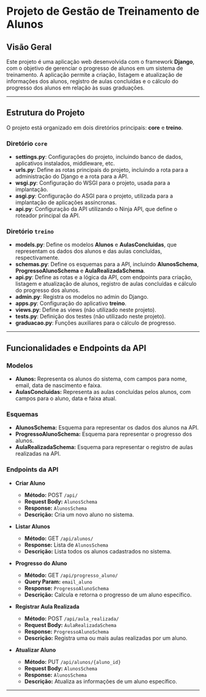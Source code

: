 # Projeto de Gestão de Treinamento de Alunos

## Visão Geral

Este projeto é uma aplicação web desenvolvida com o framework **Django**, com o objetivo de gerenciar o progresso de alunos em um sistema de treinamento. A aplicação permite a criação, listagem e atualização de informações dos alunos, registro de aulas concluídas e o cálculo do progresso dos alunos em relação às suas graduações.

---

## Estrutura do Projeto

O projeto está organizado em dois diretórios principais: **core** e **treino**.

### Diretório `core`

- **settings.py**: Configurações do projeto, incluindo banco de dados, aplicativos instalados, middleware, etc.
- **urls.py**: Define as rotas principais do projeto, incluindo a rota para a administração do Django e a rota para a API.
- **wsgi.py**: Configuração do WSGI para o projeto, usada para a implantação.
- **asgi.py**: Configuração do ASGI para o projeto, utilizada para a implantação de aplicações assíncronas.
- **api.py**: Configuração da API utilizando o Ninja API, que define o roteador principal da API.

### Diretório `treino`

- **models.py**: Define os modelos **Alunos** e **AulasConcluidas**, que representam os dados dos alunos e das aulas concluídas, respectivamente.
- **schemas.py**: Define os esquemas para a API, incluindo **AlunosSchema**, **ProgressoAlunoSchema** e **AulaRealizadaSchema**.
- **api.py**: Define as rotas e a lógica da API, com endpoints para criação, listagem e atualização de alunos, registro de aulas concluídas e cálculo do progresso dos alunos.
- **admin.py**: Registra os modelos no admin do Django.
- **apps.py**: Configuração do aplicativo **treino**.
- **views.py**: Define as views (não utilizado neste projeto).
- **tests.py**: Definição dos testes (não utilizado neste projeto).
- **graduacao.py**: Funções auxiliares para o cálculo de progresso.

---

## Funcionalidades e Endpoints da API

### Modelos

- **Alunos:** Representa os alunos do sistema, com campos para nome, email, data de nascimento e faixa.
- **AulasConcluidas:** Representa as aulas concluídas pelos alunos, com campos para o aluno, data e faixa atual.

### Esquemas

- **AlunosSchema:** Esquema para representar os dados dos alunos na API.
- **ProgressoAlunoSchema:** Esquema para representar o progresso dos alunos.
- **AulaRealizadaSchema:** Esquema para representar o registro de aulas realizadas na API.

### Endpoints da API

- **Criar Aluno**  
  - **Método:** POST `/api/`  
  - **Request Body:** `AlunosSchema`  
  - **Response:** `AlunosSchema`  
  - **Descrição:** Cria um novo aluno no sistema.

- **Listar Alunos**  
  - **Método:** GET `/api/alunos/`  
  - **Response:** Lista de `AlunosSchema`  
  - **Descrição:** Lista todos os alunos cadastrados no sistema.

- **Progresso do Aluno**  
  - **Método:** GET `/api/progresso_aluno/`  
  - **Query Param:** `email_aluno`  
  - **Response:** `ProgressoAlunoSchema`  
  - **Descrição:** Calcula e retorna o progresso de um aluno específico.

- **Registrar Aula Realizada**  
  - **Método:** POST `/api/aula_realizada/`  
  - **Request Body:** `AulaRealizadaSchema`  
  - **Response:** `ProgressoAlunoSchema`  
  - **Descrição:** Registra uma ou mais aulas realizadas por um aluno.

- **Atualizar Aluno**  
  - **Método:** PUT `/api/alunos/{aluno_id}`  
  - **Request Body:** `AlunosSchema`  
  - **Response:** `AlunosSchema`  
  - **Descrição:** Atualiza as informações de um aluno específico.

---
